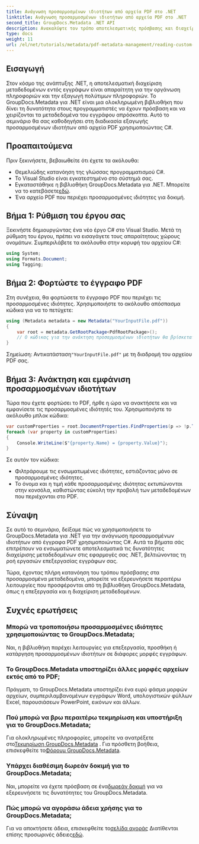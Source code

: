 ```yaml
---
title: Ανάγνωση προσαρμοσμένων ιδιοτήτων από αρχεία PDF στο .NET
linktitle: Ανάγνωση προσαρμοσμένων ιδιοτήτων από αρχεία PDF στο .NET
second_title: GroupDocs.Metadata .NET API
description: Ανακαλύψτε τον τρόπο αποτελεσματικής πρόσβασης και διαχείρισης προσαρμοσμένων ιδιοτήτων από έγγραφα PDF χρησιμοποιώντας το GroupDocs.Metadata για .NET. Αυτό το περιεκτικό σεμινάριο παρέχει οδηγό βήμα προς βήμα.
type: docs
weight: 11
url: /el/net/tutorials/metadata/pdf-metadata-management/reading-custom-properties-from-pdf/
---
```

## Εισαγωγή

Στον κόσμο της ανάπτυξης .NET, η αποτελεσματική διαχείριση μεταδεδομένων εντός εγγράφων είναι απαραίτητη για την οργάνωση πληροφοριών και την εξαγωγή πολύτιμων πληροφοριών. Το GroupDocs.Metadata για .NET είναι μια ολοκληρωμένη βιβλιοθήκη που δίνει τη δυνατότητα στους προγραμματιστές να έχουν πρόσβαση και να χειρίζονται τα μεταδεδομένα του εγγράφου απρόσκοπτα. Αυτό το σεμινάριο θα σας καθοδηγήσει στη διαδικασία εξαγωγής προσαρμοσμένων ιδιοτήτων από αρχεία PDF χρησιμοποιώντας C#. 

## Προαπαιτούμενα

Πριν ξεκινήσετε, βεβαιωθείτε ότι έχετε τα ακόλουθα:

- Θεμελιώδης κατανόηση της γλώσσας προγραμματισμού C#.
- Το Visual Studio είναι εγκατεστημένο στο σύστημά σας.
-  Εγκαταστάθηκε η βιβλιοθήκη GroupDocs.Metadata για .NET. Μπορείτε να το κατεβάσετε[εδώ](https://releases.groupdocs.com/metadata/net/).
- Ένα αρχείο PDF που περιέχει προσαρμοσμένες ιδιότητες για δοκιμή.

## Βήμα 1: Ρύθμιση του έργου σας

Ξεκινήστε δημιουργώντας ένα νέο έργο C# στο Visual Studio. Μετά τη ρύθμιση του έργου, πρέπει να εισαγάγετε τους απαραίτητους χώρους ονομάτων. Συμπεριλάβετε τα ακόλουθα στην κορυφή του αρχείου C#:

```csharp
using System;
using Formats.Document;
using Tagging;
```

## Βήμα 2: Φορτώστε το έγγραφο PDF

Στη συνέχεια, θα φορτώσετε το έγγραφο PDF που περιέχει τις προσαρμοσμένες ιδιότητες. Χρησιμοποιήστε το ακόλουθο απόσπασμα κώδικα για να το πετύχετε:

```csharp
using (Metadata metadata = new Metadata("YourInputFile.pdf"))
{
    var root = metadata.GetRootPackage<PdfRootPackage>();
    // Ο κώδικας για την ανάκτηση προσαρμοσμένων ιδιοτήτων θα βρίσκεται εδώ.
}
```

 Σημείωση: Αντικατάσταση`"YourInputFile.pdf"` με τη διαδρομή του αρχείου PDF σας.

## Βήμα 3: Ανάκτηση και εμφάνιση προσαρμοσμένων ιδιοτήτων

Τώρα που έχετε φορτώσει το PDF, ήρθε η ώρα να ανακτήσετε και να εμφανίσετε τις προσαρμοσμένες ιδιότητές του. Χρησιμοποιήστε το ακόλουθο μπλοκ κώδικα:

```csharp
var customProperties = root.DocumentProperties.FindProperties(p => !p.Tags.Contains(Tags.Document.BuiltIn));
foreach (var property in customProperties)
{
    Console.WriteLine($"{property.Name} = {property.Value}");
}
```

Σε αυτόν τον κώδικα:
- Φιλτράρουμε τις ενσωματωμένες ιδιότητες, εστιάζοντας μόνο σε προσαρμοσμένες ιδιότητες.
- Το όνομα και η τιμή κάθε προσαρμοσμένης ιδιότητας εκτυπώνονται στην κονσόλα, καθιστώντας εύκολη την προβολή των μεταδεδομένων που περιέχονται στο PDF.

## Σύναψη

Σε αυτό το σεμινάριο, δείξαμε πώς να χρησιμοποιήσετε το GroupDocs.Metadata για .NET για την ανάγνωση προσαρμοσμένων ιδιοτήτων από έγγραφα PDF χρησιμοποιώντας C#. Αυτά τα βήματα σάς επιτρέπουν να ενσωματώνετε αποτελεσματικά τις δυνατότητες διαχείρισης μεταδεδομένων στις εφαρμογές σας .NET, βελτιώνοντας τη ροή εργασιών επεξεργασίας εγγράφων σας. 

Τώρα, έχοντας πλήρη κατανόηση του τρόπου πρόσβασης στα προσαρμοσμένα μεταδεδομένα, μπορείτε να εξερευνήσετε περαιτέρω λειτουργίες που προσφέρονται από τη βιβλιοθήκη GroupDocs.Metadata, όπως η επεξεργασία και η διαχείριση μεταδεδομένων.

## Συχνές ερωτήσεις

### Μπορώ να τροποποιήσω προσαρμοσμένες ιδιότητες χρησιμοποιώντας το GroupDocs.Metadata;
Ναι, η βιβλιοθήκη παρέχει λειτουργίες για επεξεργασία, προσθήκη ή κατάργηση προσαρμοσμένων ιδιοτήτων σε διάφορες μορφές εγγράφων.

### Το GroupDocs.Metadata υποστηρίζει άλλες μορφές αρχείων εκτός από το PDF;
Πράγματι, το GroupDocs.Metadata υποστηρίζει ένα ευρύ φάσμα μορφών αρχείων, συμπεριλαμβανομένων εγγράφων Word, υπολογιστικών φύλλων Excel, παρουσιάσεων PowerPoint, εικόνων και άλλων.

### Πού μπορώ να βρω περαιτέρω τεκμηρίωση και υποστήριξη για το GroupDocs.Metadata;
 Για ολοκληρωμένες πληροφορίες, μπορείτε να ανατρέξετε στο[Τεκμηρίωση GroupDocs.Metadata](https://reference.groupdocs.com/metadata/net/) . Για πρόσθετη βοήθεια, επισκεφθείτε το[Φόρουμ GroupDocs.Metadata](https://forum.groupdocs.com/c/metadata/14).

### Υπάρχει διαθέσιμη δωρεάν δοκιμή για το GroupDocs.Metadata;
 Ναι, μπορείτε να έχετε πρόσβαση σε ένα[δωρεάν δοκιμή](https://releases.groupdocs.com/) για να εξερευνήσετε τις δυνατότητες του GroupDocs.Metadata.

### Πώς μπορώ να αγοράσω άδεια χρήσης για το GroupDocs.Metadata;
 Για να αποκτήσετε άδεια, επισκεφθείτε το[σελίδα αγοράς](https://purchase.groupdocs.com/buy) Διατίθενται επίσης προσωρινές άδειες[εδώ](https://purchase.groupdocs.com/temporary-license/).
